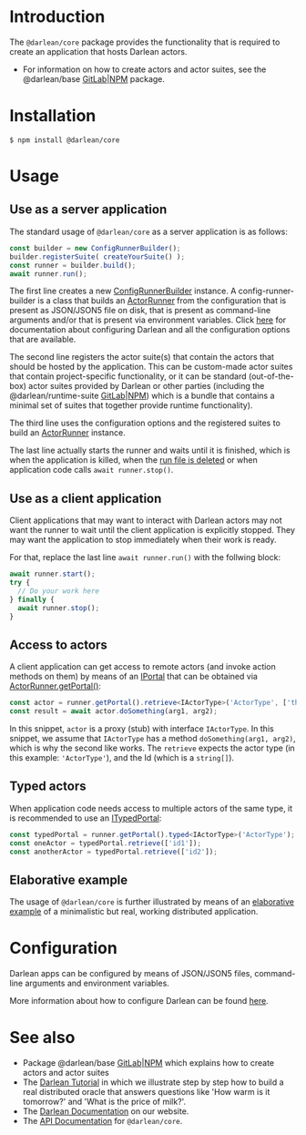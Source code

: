 # Introduction

The `@darlean/core` package provides the functionality that is required to create an application that hosts Darlean actors.

* For information on how to create actors and actor suites, see the @darlean/base [GitLab](https://gitlab.com/darlean/javascript/repo/-/tree/main/base)|[NPM](https://www.npmjs.com/package/@darlean/base) package.

# Installation

```
$ npm install @darlean/core
```

# Usage

## Use as a server application

The standard usage of `@darlean/core` as a server application is as follows:
```ts
const builder = new ConfigRunnerBuilder();
builder.registerSuite( createYourSuite() );
const runner = builder.build();
await runner.run();
```

The first line creates a new [ConfigRunnerBuilder](https://docs.darlean.io/latest/ConfigRunnerBuilder.html) instance. A config-runner-builder is a class that builds an
[ActorRunner](https://docs.darlean.io/latest/ActorRunner.html#) from the configuration that is present as JSON/JSON5 file on disk, that is present as
command-line arguments and/or that is present via environment variables. Click [here](https://darlean.io/documentation/configuration-options/) for documentation 
about configuring Darlean and all the configuration options that are available.

The second line registers the actor suite(s) that contain the actors that should be hosted by the application. This can be custom-made actor suites that contain
project-specific functionality, or it can be standard (out-of-the-box) actor suites provided by Darlean or other parties (including the @darlean/runtime-suite [GitLab](https://gitlab.com/darlean/javascript/repo/-/tree/main/suites/runtime-suite)|[NPM](https://www.npmjs.com/package/@darlean/runtime-suite))
which is a bundle that contains a minimal set of suites that together provide runtime functionality).

The third line uses the configuration options and the registered suites to build an [ActorRunner](https://docs.darlean.io/latest/ActorRunner.html#) instance.

The last line actually starts the runner and waits until it is finished, which is when the application is killed, when the [run file is deleted](https://darlean.io/documentation/starting-and-stopping/) 
or when application code calls `await runner.stop()`.

## Use as a client application

Client applications that may want to interact with Darlean actors may not want the runner to wait until the client application is explicitly stopped. They may want the application to stop immediately when their work is ready.

For that, replace the last line  `await runner.run()` with the follwing block:

```ts
await runner.start();
try {
  // Do your work here
} finally {
  await runner.stop();
}
```

## Access to actors

A client application can get access to remote actors (and invoke action methods on them) by means of an [IPortal](https://docs.darlean.io/latest/IPortal.html#) that can be obtained via [ActorRunner.getPortal()](https://docs.darlean.io/latest/ActorRunner.html#getPortal):

```ts
const actor = runner.getPortal().retrieve<IActorType>('ActorType', ['the', 'id', 'of', 'the', 'actor']);
const result = await actor.doSomething(arg1, arg2);
```

In this snippet, `actor` is a proxy (stub) with interface `IActorType`. In this snippet, we assume that `IActorType` has a method `doSomething(arg1, arg2)`, which is
why the second like works. The `retrieve` expects the actor type (in this example: `'ActorType'`), and the Id (which is a `string[]`).

## Typed actors

When application code needs access to multiple actors of the same type, it is recommended to use an [ITypedPortal](https://docs.darlean.io/latest/ITypedPortal.html#):

```ts
const typedPortal = runner.getPortal().typed<IActorType>('ActorType');
const oneActor = typedPortal.retrieve(['id1']);
const anotherActor = typedPortal.retrieve(['id2']);
```

## Elaborative example

The usage of `@darlean/core` is further illustrated by means of an [elaborative example](https://gitlab.com/darlean/javascript/repo/-/tree/main/examples/src/core) of a minimalistic but real, working distributed application.

# Configuration

Darlean apps can be configured by means of JSON/JSON5 files, command-line arguments and environment variables.

More information about how to configure Darlean can be found [here](https://darlean.io/documentation/configuration-options/).

# See also
* Package @darlean/base [GitLab](https://gitlab.com/darlean/javascript/repo/-/tree/main/base)|[NPM](https://www.npmjs.com/package/@darlean/base) which explains how to create actors and actor suites
* The [Darlean Tutorial](../examples/src/oracle/1_the_basics/) in which we illustrate step by step how to build a real distributed oracle that answers questions like 'How warm is it tomorrow?' and 'What is the price of milk?'.
* The [Darlean Documentation](https://darlean.io/documentation/) on our website.
* The [API Documentation](https://docs.darlean.io/latest/@darlean_core.html) for `@darlean/core`.